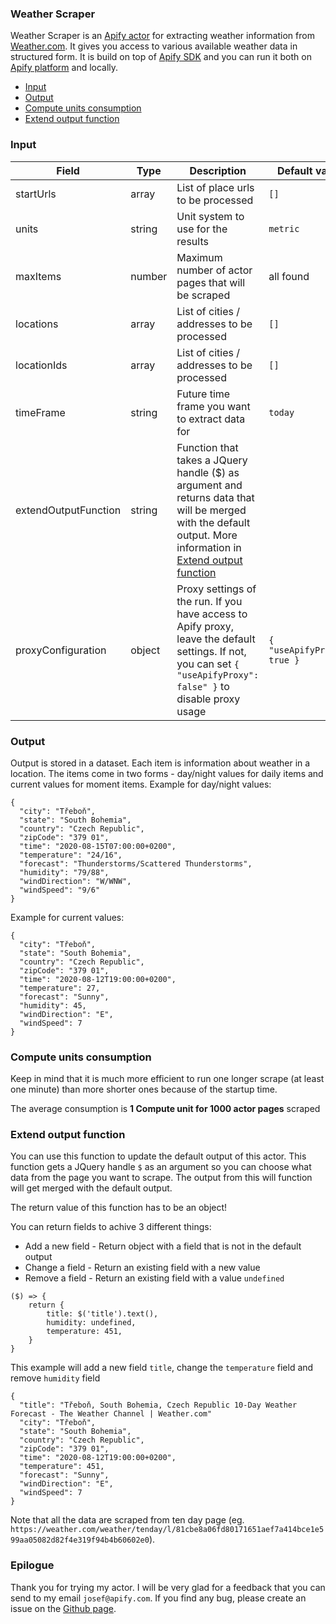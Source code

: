 ### Weather Scraper

Weather Scraper is an [Apify actor](https://apify.com/actors) for extracting weather information from [Weather.com](https://weather.com). It gives you access to various available weather data in structured form. It is build on top of [Apify SDK](https://sdk.apify.com/) and you can run it both on [Apify platform](https://my.apify.com) and locally.

- [Input](#input)
- [Output](#output)
- [Compute units consumption](#compute-units-consumption)
- [Extend output function](#extend-output-function)

### Input

| Field | Type | Description | Default value
| ----- | ---- | ----------- | -------------|
| startUrls | array | List of place urls to be processed | `[]` |
| units | string | Unit system to use for the results | `metric` |
| maxItems | number | Maximum number of actor pages that will be scraped | all found |
| locations | array | List of cities / addresses to be processed | `[]` |
| locationIds | array | List of cities / addresses to be processed | `[]` |
| timeFrame | string | Future time frame you want to extract data for | `today` |
| extendOutputFunction | string | Function that takes a JQuery handle ($) as argument and returns data that will be merged with the default output. More information in [Extend output function](#extend-output-function) | |
| proxyConfiguration | object | Proxy settings of the run. If you have access to Apify proxy, leave the default settings. If not, you can set `{ "useApifyProxy": false" }` to disable proxy usage | `{ "useApifyProxy": true }`|

### Output

Output is stored in a dataset. Each item is information about weather in a location. The items come in two forms - day/night values for daily items and current values for moment items. Example for day/night values:

```
{
  "city": "Třeboň",
  "state": "South Bohemia",
  "country": "Czech Republic",
  "zipCode": "379 01",
  "time": "2020-08-15T07:00:00+0200",
  "temperature": "24/16",
  "forecast": "Thunderstorms/Scattered Thunderstorms",
  "humidity": "79/88",
  "windDirection": "W/WNW",
  "windSpeed": "9/6"
}
```

Example for current values:
```
{
  "city": "Třeboň",
  "state": "South Bohemia",
  "country": "Czech Republic",
  "zipCode": "379 01",
  "time": "2020-08-12T19:00:00+0200",
  "temperature": 27,
  "forecast": "Sunny",
  "humidity": 45,
  "windDirection": "E",
  "windSpeed": 7
}
```


### Compute units consumption
Keep in mind that it is much more efficient to run one longer scrape (at least one minute) than more shorter ones because of the startup time.

The average consumption is **1 Compute unit for 1000 actor pages** scraped

### Extend output function

You can use this function to update the default output of this actor. This function gets a JQuery handle `$` as an argument so you can choose what data from the page you want to scrape. The output from this will function will get merged with the default output.

The return value of this function has to be an object!

You can return fields to achive 3 different things:
- Add a new field - Return object with a field that is not in the default output
- Change a field - Return an existing field with a new value
- Remove a field - Return an existing field with a value `undefined`


```
($) => {
    return {
        title: $('title').text(),
        humidity: undefined,
        temperature: 451,
    }
}
```
This example will add a new field `title`, change the `temperature` field and remove `humidity` field
```
{
  "title": "Třeboň, South Bohemia, Czech Republic 10-Day Weather Forecast - The Weather Channel | Weather.com"
  "city": "Třeboň",
  "state": "South Bohemia",
  "country": "Czech Republic",
  "zipCode": "379 01",
  "time": "2020-08-12T19:00:00+0200",
  "temperature": 451,
  "forecast": "Sunny",
  "windDirection": "E",
  "windSpeed": 7
}
```

Note that all the data are scraped from ten day page (eg. `https://weather.com/weather/tenday/l/81cbe8a06fd80171651aef7a414bce1e599aa05082d82f4e319f94b4b60602e0`).

### Epilogue
Thank you for trying my actor. I will be very glad for a feedback that you can send to my email `josef@apify.com`. If you find any bug, please create an issue on the [Github page](https://github.com/valekjo/actor-weather-scraper/issues).
